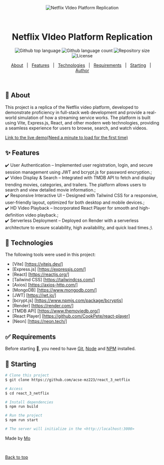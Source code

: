 <div align="center" id="top"> 
  <img src="./.github/app.gif" alt="Netflix VIdeo Platform Replication" />

  &#xa0;

  <!-- <a href="https://react_3_netflix.netlify.app">Demo</a> -->
</div>

<h1 align="center">Netflix VIdeo Platform Replication</h1>

<p align="center">
  <img alt="Github top language" src="https://img.shields.io/github/languages/top/acse-mz223/react_3_netflix?color=56BEB8">

  <img alt="Github language count" src="https://img.shields.io/github/languages/count/acse-mz223/react_3_netflix?color=56BEB8">

  <img alt="Repository size" src="https://img.shields.io/github/repo-size/acse-mz223/react_3_netflix?color=56BEB8">

  <img alt="License" src="https://img.shields.io/github/license/acse-mz223/react_3_netflix?color=56BEB8">

  <!-- <img alt="Github issues" src="https://img.shields.io/github/issues/acse-mz223/react_3_netflix?color=56BEB8" /> -->

  <!-- <img alt="Github forks" src="https://img.shields.io/github/forks/acse-mz223/react_3_netflix?color=56BEB8" /> -->

  <!-- <img alt="Github stars" src="https://img.shields.io/github/stars/acse-mz223/react_3_netflix?color=56BEB8" /> -->
</p>

<!-- Status -->

<!-- <h4 align="center"> 
	🚧  React_3_netflix 🚀 Under construction...  🚧
</h4> 

<hr> -->

<p align="center">
  <a href="#dart-about">About</a> &#xa0; | &#xa0; 
  <a href="#sparkles-features">Features</a> &#xa0; | &#xa0;
  <a href="#rocket-technologies">Technologies</a> &#xa0; | &#xa0;
  <a href="#white_check_mark-requirements">Requirements</a> &#xa0; | &#xa0;
  <a href="#checkered_flag-starting">Starting</a> &#xa0; | &#xa0;
  <!-- <a href="#memo-license">License</a> &#xa0; | &#xa0; -->
  <a href="https://github.com/acse-mz223" target="_blank">Author</a>
</p>

<br>

## :dart: About ##

This project is a replica of the Netflix video platform, developed to demonstrate proficiency in full-stack web development and provide a real-world simulation of how a streaming service works. The platform is built using Vite, Express.js, React, and other modern web technologies, providing a seamless experience for users to browse, search, and watch videos.

<a href="https://react-3-netflix.onrender.com" target="_blank">Link to the live demo(Need a minute to load for the first time)</a>

## :sparkles: Features ##

:heavy_check_mark: User Authentication – Implemented user registration, login, and secure session management using JWT and bcrypt.js for password encryption.;\
:heavy_check_mark: Video Display & Search – Integrated with TMDB API to fetch and display trending movies, categories, and trailers. The platform allows users to search and view detailed movie information.;\
:heavy_check_mark: Responsive Interactive UI – Designed with Tailwind CSS for a responsive, user-friendly layout, optimized for both desktop and mobile devices.;\
:heavy_check_mark: HD Video Playback – Incorporated React Player for smooth and high-definition video playback.;\
:heavy_check_mark: Serverless Deployment – Deployed on Render with a serverless architecture to ensure scalability, high availability, and quick load times.;\

## :rocket: Technologies ##

The following tools were used in this project:

- [Vite] [https://vitejs.dev/]
- [Express.js] [https://expressjs.com/]
- [React] [https://reactjs.org/]
- [Tailwind CSS] [https://tailwindcss.com/]
- [Axios] [https://axios-http.com/]
- [MongoDB] [https://www.mongodb.com/]
- [JWT] [https://jwt.io/]
- [bcrypt.js] [https://www.npmjs.com/package/bcryptjs]
- [Render] [https://render.com/]
- [TMDB API] [https://www.themoviedb.org/]
- [React Player] [https://github.com/CookPete/react-player]
- [Neon] [https://neon.tech/]

## :white_check_mark: Requirements ##

Before starting :checkered_flag:, you need to have [Git](https://git-scm.com), [Node](https://nodejs.org/en/) and [NPM](https://www.npmjs.com/) installed.

## :checkered_flag: Starting ##

```bash
# Clone this project
$ git clone https://github.com/acse-mz223/react_3_netflix

# Access
$ cd react_3_netflix

# Install dependencies
$ npm run build

# Run the project
$ npm run start 

# The server will initialize in the <http://localhost:3000>
```

<!-- ## :memo: License ##

This project is under license from MIT. For more details, see the [LICENSE](LICENSE.md) file. -->


Made by <a href="https://github.com/acse-mz223" target="_blank">Mo</a>

&#xa0;

<a href="#top">Back to top</a>
